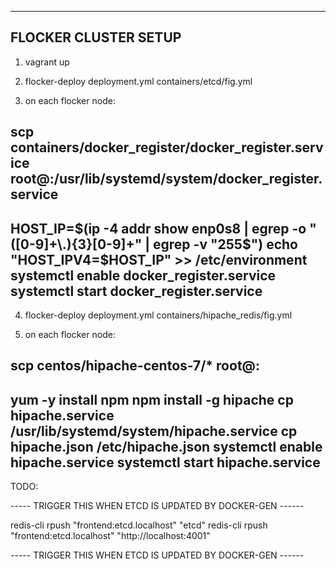 ----------------------------
FLOCKER CLUSTER SETUP
----------------------------

1. vagrant up

2. flocker-deploy deployment.yml containers/etcd/fig.yml

3. on each flocker node:

scp containers/docker_register/docker_register.service root@<node>:/usr/lib/systemd/system/docker_register.service
--------------------------------
HOST_IP=$(ip -4 addr show enp0s8 | egrep -o "([0-9]+\.){3}[0-9]+" | egrep -v "255$")
echo "HOST_IPV4=$HOST_IP" >> /etc/environment
systemctl enable docker_register.service
systemctl start docker_register.service
--------------------------------

4. flocker-deploy deployment.yml containers/hipache_redis/fig.yml

5. on each flocker node:

scp centos/hipache-centos-7/* root@<node>:
--------------------------------
yum -y install npm
npm install -g hipache
cp hipache.service /usr/lib/systemd/system/hipache.service
cp hipache.json /etc/hipache.json
systemctl enable hipache.service
systemctl start hipache.service
--------------------------------


TODO:

----- TRIGGER THIS WHEN ETCD IS UPDATED BY DOCKER-GEN ------

redis-cli rpush "frontend:etcd.localhost" "etcd"
redis-cli rpush "frontend:etcd.localhost" "http://localhost:4001"

----- TRIGGER THIS WHEN ETCD IS UPDATED BY DOCKER-GEN ------

